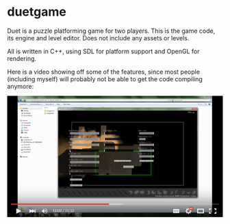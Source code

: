 # duetgame
Duet is a puzzle platforming game for two players. This is the game code, its engine and level editor. Does not include any assets or levels.

All is written in C++, using SDL for platform support and OpenGL for rendering.

Here is a video showing off some of the features, since most people (including myself) will probably not be able to get the code compiling anymore:

[![Duet Engine Demo](https://raw.githubusercontent.com/mvandevander/duet/master/ytpreview.png)](http://www.youtube.com/watch?bUPpMmfCmYM)

